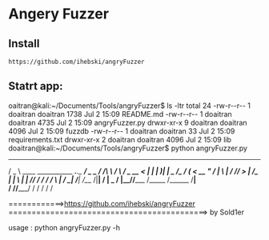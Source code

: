 # Angery Fuzzer

## Install
```
https://github.com/ihebski/angryFuzzer

```
## Statrt app:
oaitran@kali:~/Documents/Tools/angryFuzzer$ ls -ltr
total 24
-rw-r--r-- 1 doaitran doaitran 1738 Jul  2 15:09 README.md
-rw-r--r-- 1 doaitran doaitran 4735 Jul  2 15:09 angryFuzzer.py
drwxr-xr-x 9 doaitran doaitran 4096 Jul  2 15:09 fuzzdb
-rw-r--r-- 1 doaitran doaitran   33 Jul  2 15:09 requirements.txt
drwxr-xr-x 2 doaitran doaitran 4096 Jul  2 15:09 lib
doaitran@kali:~/Documents/Tools/angryFuzzer$ python angryFuzzer.py 
   _____                               ___________                    ________        
  /  _  \   ____    ___________ ___.__.\_   _____/_ __________________\_____  \______ 
 /  /_\  \ /    \  / ___\_  __ <   |  | |    __)|  |  \___   /\___   /  _(__  <_  __ "
/    |    \   |  \/ /_/  >  | \/\___  | |     \ |  |  //    /  /    /  /       \  | \/
\____|__  /___|  /\___  /|__|   / ____| \___  / |____//_____ \/_____ \/______  /__|   
        \/     \//_____/        \/          \/              \/      \/       \/       

============>https://github.com/ihebski/angryFuzzer
===========================================> by Sold1er 

usage : python angryFuzzer.py -h
